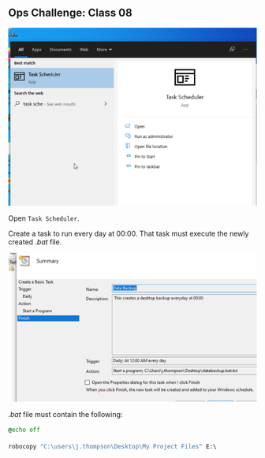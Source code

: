 ## Ops Challenge: Class 08

![Screenshot 2021-09-14 at 19.58.11](https://github.com/pedrocorreiacodes/Ops-201/blob/master/screenshots/Lab%2008/Screenshot%202021-09-14%20at%2019.58.11.png?raw=true)

Open `Task Scheduler`.

Create a task to run every day at 00:00. That task must execute the newly created *.bat* file.

![Screenshot 2021-09-14 at 19.58.11](https://github.com/pedrocorreiacodes/Ops-201/blob/master/screenshots/Lab%2008/Screenshot%202021-09-14%20at%2020.03.24.png?raw=true)

*.bat* file must contain the following:

```bat
@echo off

robocopy "C:\users\j.thompson\Desktop\My Project Files" E:\ 
```

